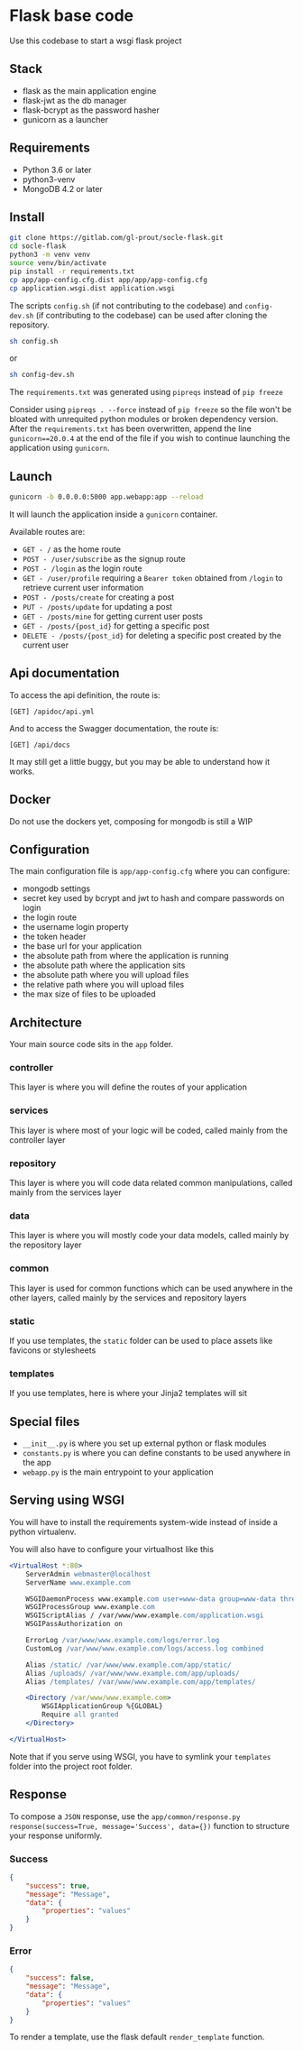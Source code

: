 # Flask base code

Use this codebase to start a wsgi flask project

## Stack

- flask as the main application engine
- flask-jwt as the db manager
- flask-bcrypt as the password hasher
- gunicorn as a launcher

## Requirements

- Python 3.6 or later
- python3-venv
- MongoDB 4.2 or later

## Install

```bash
git clone https://gitlab.com/gl-prout/socle-flask.git
cd socle-flask
python3 -m venv venv
source venv/bin/activate
pip install -r requirements.txt
cp app/app-config.cfg.dist app/app/app-config.cfg
cp application.wsgi.dist application.wsgi
```

The scripts `config.sh` (if not contributing to the codebase) and `config-dev.sh` (if contributing to the codebase) can be used after cloning the repository.

```bash
sh config.sh
```

or

```bash
sh config-dev.sh
```

The `requirements.txt` was generated using `pipreqs` instead of `pip freeze`

Consider using `pipreqs . --force` instead of `pip freeze` so the file won't be bloated with unrequited python modules or broken dependency version. After the `requirements.txt` has been overwritten, append the line `gunicorn==20.0.4` at the end of the file if you wish to continue launching the application using `gunicorn`.

## Launch

```bash
gunicorn -b 0.0.0.0:5000 app.webapp:app --reload
```

It will launch the application inside a `gunicorn` container.

Available routes are:

- `GET - /` as the home route
- `POST - /user/subscribe` as the signup route
- `POST - /login` as the login route
- `GET - /user/profile` requiring a `Bearer token` obtained from `/login` to retrieve current user information
- `POST - /posts/create` for creating a post
- `PUT - /posts/update` for updating a post
- `GET - /posts/mine` for getting current user posts
- `GET - /posts/{post_id}` for getting a specific post
- `DELETE - /posts/{post_id}` for deleting a specific post created by the current user

## Api documentation

To access the api definition, the route is:

```text
[GET] /apidoc/api.yml
```

And to access the Swagger documentation, the route is:

```text
[GET] /api/docs
```

It may still get a little buggy, but you may be able to understand how it works.

## Docker

Do not use the dockers yet, composing for mongodb is still a WIP

## Configuration

The main configuration file is `app/app-config.cfg` where you can configure:

- mongodb settings
- secret key used by bcrypt and jwt to hash and compare passwords on login
- the login route
- the username login property
- the token header
- the base url for your application
- the absolute path from where the application is running
- the absolute path where the application sits
- the absolute path where you will upload files
- the relative path where you will upload files
- the max size of files to be uploaded

## Architecture

Your main source code sits in the `app` folder.

### controller

This layer is where you will define the routes of your application

### services

This layer is where most of your logic will be coded, called mainly from the controller layer

### repository

This layer is where you will code data related common manipulations, called mainly from the services layer

### data

This layer is where you will mostly code your data models, called mainly by the repository layer

### common

This layer is used for common functions which can be used anywhere in the other layers, called mainly by the services and repository layers

### static

If you use templates, the `static` folder can be used to place assets like favicons or stylesheets

### templates

If you use templates, here is where your Jinja2 templates will sit

## Special files

- `__init__.py` is where you set up external python or flask modules
- `constants.py` is where you can define constants to be used anywhere in the app
- `webapp.py` is the main entrypoint to your application

## Serving using WSGI

You will have to install the requirements system-wide instead of inside a python virtualenv.

You will also have to configure your virtualhost like this

```apache
<VirtualHost *:80>
    ServerAdmin webmaster@localhost
    ServerName www.example.com

    WSGIDaemonProcess www.example.com user=www-data group=www-data threads=5 processes=2
    WSGIProcessGroup www.example.com
    WSGIScriptAlias / /var/www/www.example.com/application.wsgi
    WSGIPassAuthorization on

    ErrorLog /var/www/www.example.com/logs/error.log
    CustomLog /var/www/www.example.com/logs/access.log combined

    Alias /static/ /var/www/www.example.com/app/static/
    Alias /uploads/ /var/www/www.example.com/app/uploads/
    Alias /templates/ /var/www/www.example.com/app/templates/

    <Directory /var/www/www.example.com>
        WSGIApplicationGroup %{GLOBAL}
        Require all granted
    </Directory>

</VirtualHost>
```

Note that if you serve using WSGI, you have to symlink your `templates` folder into the project root folder.

## Response

To compose a `JSON` response, use the `app/common/response.py` `response(success=True, message='Success', data={})` function to structure your response uniformly.

### Success

```json
{
    "success": true,
    "message": "Message",
    "data": {
        "properties": "values"
    }
}
```

### Error

```json
{
    "success": false,
    "message": "Message",
    "data": {
        "properties": "values"
    }
}
```

To render a template, use the flask default `render_template` function.
